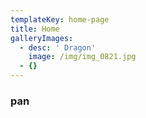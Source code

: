 ```yaml
---
templateKey: home-page
title: Home
galleryImages:
  - desc: ' Dragon'
    image: /img/img_0821.jpg
  - {}
---
```

### pan
